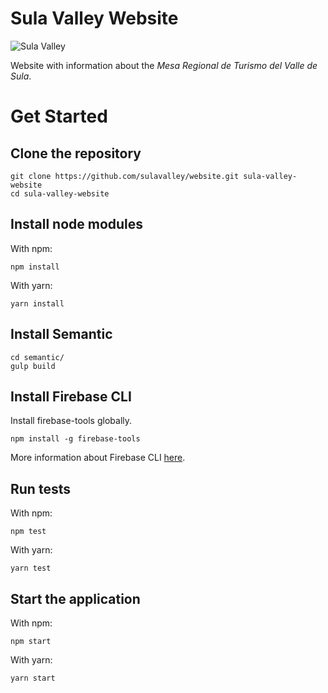 # Sula Valley Website

![Sula Valley](https://trello-attachments.s3.amazonaws.com/5aff552929693747ec0b088d/5aff5c23f3cddefc5870f975/5044be6ec6d0b456185fbddee0034d6e/logo_MRT-VS.jpg)

Website with information about the _Mesa Regional de Turismo del Valle de Sula_.

# Get Started

## Clone the repository

```
git clone https://github.com/sulavalley/website.git sula-valley-website
cd sula-valley-website
```

## Install node modules

With npm:

```
npm install
```

With yarn:

```
yarn install
```

## Install Semantic

```
cd semantic/
gulp build
```

## Install Firebase CLI

Install firebase-tools globally.

```
npm install -g firebase-tools
```

More information about Firebase CLI [here](https://firebase.google.com/docs/cli/).

## Run tests

With npm:

```
npm test
```

With yarn:

```
yarn test
```

## Start the application

With npm:

```
npm start
```

With yarn:

```
yarn start
```
